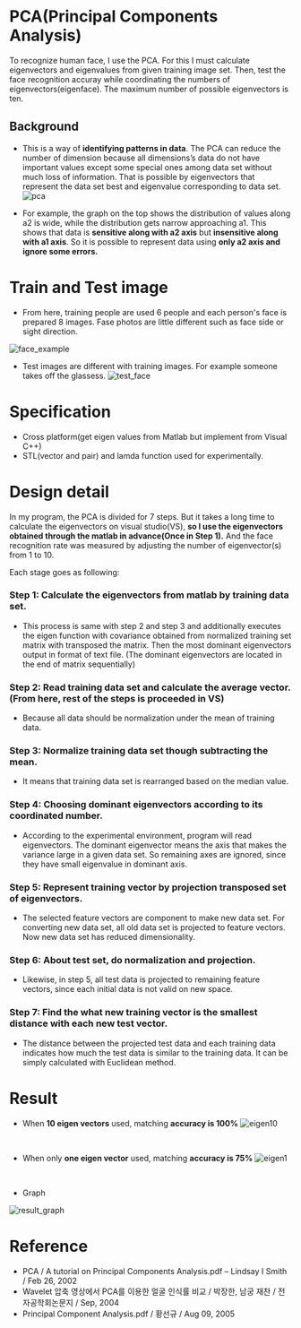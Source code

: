 # PCA(Principal Components Analysis)
To recognize human face, I use the PCA. For this I must calculate eigenvectors and eigenvalues from given training image set. Then, test the face recognition accuray while coordinating the numbers of eigenvectors(eigenface). The maximum number of possible eigenvectors is ten.

## Background
 - This is a way of **identifying patterns in data**. The PCA can reduce the number of dimension because all dimensions’s data do not have important values except some special ones among data set without much loss of information. That is possible by eigenvectors that represent the data set best and eigenvalue corresponding to data set.
 ![pca](/assets/pca.jpg)

- For example, the graph on the top shows the distribution of values along a2 is wide, while the distribution gets narrow approaching a1. This shows that data is **sensitive along with a2 axis** but **insensitive along with a1 axis**. So it is possible to represent data using **only a2 axis and ignore some errors.**

# Train and Test image
- From here, training people are used 6 people and each person's face is prepared 8 images. Fase photos are little different such as face side or sight direction.

![face_example](/assets/face_example.JPG)

- Test images are different with training images. For example someone takes off the glassess.
![test_face](/assets/test_face.JPG)


# Specification
- Cross platform(get eigen values from Matlab but implement from Visual C++)
- STL(vector and pair) and lamda function used for experimentally.

# Design detail
 In my program, the PCA is divided for 7 steps. But it takes a long time to calculate the eigenvectors on visual studio(VS), **so I use the eigenvectors obtained through the matlab in advance(Once in Step 1).** And the face recognition rate was measured by adjusting the number of eigenvector(s) from 1 to 10.

Each stage goes as following:
### Step 1: Calculate the eigenvectors from matlab by training data set.
-	 This process is same with step 2 and step 3 and additionally executes the eigen function with covariance obtained from normalized training set matrix with transposed the matrix. Then the most dominant eigenvectors output in format of text file. (The dominant eigenvectors are located in the end of matrix sequentially)

### Step 2: Read training data set and calculate the average vector. (From here, rest of the steps is proceeded in VS)
-	 Because all data should be normalization under the mean of training data.

### Step 3: Normalize training data set though subtracting the mean.
-	It means that training data set is rearranged based on the median value.

### Step 4: Choosing dominant eigenvectors according to its coordinated number.
-	 According to the experimental environment, program will read eigenvectors. The dominant eigenvector means the axis that makes the variance large in a given data set. So remaining axes are ignored, since they have small eigenvalue in dominant axis.

### Step 5: Represent training vector by projection transposed set of eigenvectors.
-	 The selected feature vectors are component to make new data set. For converting new data set, all old data set is projected to feature vectors. Now new data set has reduced dimensionality.

### Step 6: About test set, do normalization and projection.
-	 Likewise, in step 5, all test data is projected to remaining feature vectors, since each initial data is not valid on new space.

### Step 7: Find the what new training vector is the smallest distance with each new test vector.
-	 The distance between the projected test data and each training data indicates how much the test data is similar to the training data. It can be simply calculated with Euclidean method.

# Result
- When **10 eigen vectors** used, matching **accuracy is 100%**
![eigen10](/assets/eigen10.JPG)
<br>

- When only **one eigen vector** used, matching **accuracy is 75%**
![eigen1](/assets/eigen1.JPG)
<br>

- Graph

![result_graph](/assets/result_graph.png)


# Reference
- PCA / A tutorial on Principal Components Analysis.pdf – Lindsay I Smith / Feb 26, 2002
- Wavelet 압축 영상에서 PCA를 이용한 얼굴 인식률 비교 / 박장한, 남궁 재찬 / 전자공학회논문지 / Sep, 2004
- Principal Component Analysis.pdf / 황선규 / Aug 09, 2005
